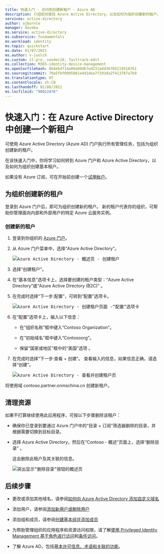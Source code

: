 ```yaml
---
title: 快速入门 - 访问和创建新租户 - Azure AD
description: 介绍如何查找 Azure Active Directory，以及如何为组织创建新的租户。
services: active-directory
author: ajburnle
manager: daveba
ms.service: active-directory
ms.subservice: fundamentals
ms.workload: identity
ms.topic: quickstart
ms.date: 01/07/2021
ms.author: v-junlch
ms.custom: it-pro, seodec18, fasttrack-edit
ms.collection: M365-identity-device-management
ms.openlocfilehash: 864eb4f14a00a89db7ed231ad436705219518761
ms.sourcegitcommit: 79a5fbf0995801e4d1dea7f293da2f413787a7b9
ms.translationtype: HT
ms.contentlocale: zh-CN
ms.lasthandoff: 01/08/2021
ms.locfileid: "98022476"
---
```

# <a name="quickstart-create-a-new-tenant-in-azure-active-directory"></a>快速入门：在 Azure Active Directory 中创建一个新租户
可使用 Azure Active Directory (Azure AD) 门户执行所有管理任务，包括为组织创建新的租户。 

在该快速入门中，你将学习如何转到 Azure 门户和 Azure Active Directory，以及如何为组织创建基本租户。

如果没有 Azure 订阅，可在开始前创建一个[试用帐户](https://www.microsoft.com/china/azure/index.html?fromtype=cn/)。

## <a name="create-a-new-tenant-for-your-organization"></a>为组织创建新的租户
登录到 Azure 门户后，即可为组织创建新的租户。 新的租户代表你的组织，可帮助你管理面向内部和外部用户的特定 Azure 云服务实例。

### <a name="to-create-a-new-tenant"></a>创建新的租户

1. 登录到你组织的 [Azure 门户](https://portal.azure.cn/)。

1. 从 Azure 门户菜单中，选择“Azure Active Directory”。  

    <kbd>![Azure Active Directory - 概述页 - 创建租户](./media/active-directory-access-create-new-tenant/azure-ad-portal.png)</kbd>  

1. 选择“创建租户”。

1. 在“基本信息”选项卡上，选择要创建的租户类型：“Azure Active Directory”或“Azure Active Directory (B2C)” 。

1. 在完成时选择“下一步:配置”，可转到“配置”选项卡。

    <kbd>![Azure Active Directory - 创建租户页面 -“配置”选项卡](./media/active-directory-access-create-new-tenant/azure-ad-create-new-tenant.png)</kbd>

1.  在“配置”选项卡上，输入以下信息：
    
    - 在“组织名称”框中键入“Contoso Organization”。

    - 在“初始域名”框中键入“Contosoorg”。

    - 保留“国家或地区”框中的“美国”选项   。

1. 在完成时选择“下一步:查看 + 创建”。 查看输入的信息，如果信息正确，请选择“创建”。

    <kbd>![Azure Active Directory - 查看并创建租户页](./media/active-directory-access-create-new-tenant/azure-ad-review.png)</kbd>

将使用域 contoso.partner.onmschina.cn 创建新租户。

## <a name="clean-up-resources"></a>清理资源
如果不打算继续使用此应用程序，可按以下步骤删除该租户：

- 确保你已登录到要通过 Azure 门户中的“目录 + 订阅”筛选器删除的目录，并根据需要切换到目标目录。
- 选择 Azure Active Directory，然后在“Contoso - 概述”页面上，选择“删除目录”    。

    这会删除此租户及其关联的信息。

    <kbd>![突出显示“删除目录”按钮的概述页](./media/active-directory-access-create-new-tenant/azure-ad-delete-new-tenant.png)</kbd>

## <a name="next-steps"></a>后续步骤
- 更改或添加其他域名，请参阅[如何向 Azure Active Directory 添加自定义域名](add-custom-domain.md)

- 添加用户，请参阅[添加新用户或删除用户](add-users-azure-active-directory.md)

- 添加组和成员，请参阅[创建基本组并添加成员](active-directory-groups-create-azure-portal.md)

- 为帮助管理组织的应用程序和资源访问权限，请了解[使用 Privileged Identity Management 基于角色进行访问](../../role-based-access-control/best-practices.md)和[条件访问](../../role-based-access-control/conditional-access-azure-management.md)。

- 了解 Azure AD，包括[基本许可信息、术语和关联的功能](active-directory-whatis.md)。

